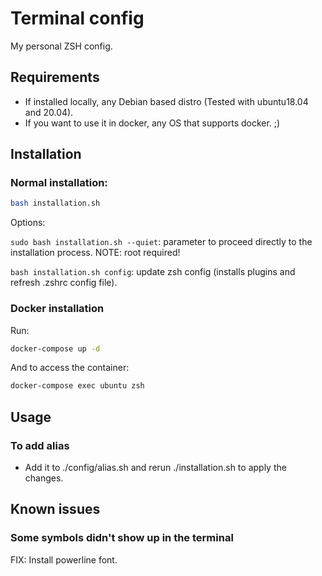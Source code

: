 # Terminal config

My personal ZSH config.

## Requirements

- If installed locally, any Debian based distro (Tested with ubuntu18.04 and 20.04).
- If you want to use it in docker, any OS that supports docker. ;)

## Installation

### Normal installation:

```bash
bash installation.sh
```

Options: 

```sudo bash installation.sh --quiet```: parameter to proceed directly to the installation process. NOTE: root required!

```bash installation.sh config```: update zsh config (installs plugins and refresh .zshrc config file).

### Docker installation

Run:

```bash
docker-compose up -d
```

And to access the container: 

```bash
docker-compose exec ubuntu zsh
```

## Usage

### To add alias

- Add it to ./config/alias.sh and rerun ./installation.sh to apply the changes.

## Known issues

### Some symbols didn't show up in the terminal

FIX: Install powerline font.
